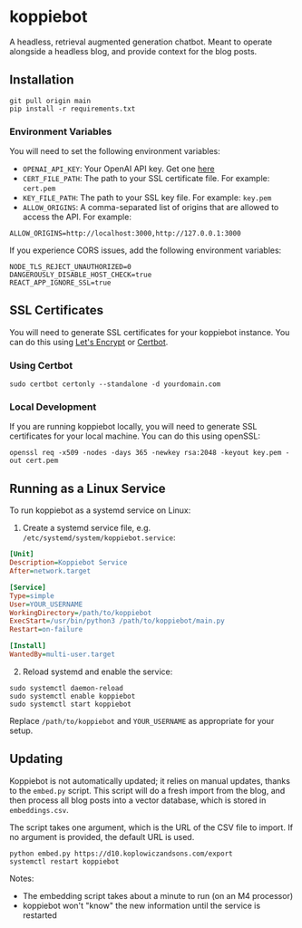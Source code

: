 # koppiebot

A headless, retrieval augmented generation chatbot.  Meant to operate alongside a headless blog, and provide context for the blog posts.

## Installation

```shell
git pull origin main
pip install -r requirements.txt
```

### Environment Variables

You will need to set the following environment variables:

- `OPENAI_API_KEY`: Your OpenAI API key.  Get one [here](https://platform.openai.com/account/api-keys)
- `CERT_FILE_PATH`: The path to your SSL certificate file.  For example: `cert.pem`
- `KEY_FILE_PATH`: The path to your SSL key file.  For example: `key.pem`
- `ALLOW_ORIGINS`: A comma-separated list of origins that are allowed to access the API.  For example:

```dotenv
ALLOW_ORIGINS=http://localhost:3000,http://127.0.0.1:3000
```

If you experience CORS issues, add the following environment variables:

```dotenv
NODE_TLS_REJECT_UNAUTHORIZED=0
DANGEROUSLY_DISABLE_HOST_CHECK=true
REACT_APP_IGNORE_SSL=true
```

## SSL Certificates

You will need to generate SSL certificates for your koppiebot instance.  You can do this using [Let's Encrypt](https://letsencrypt.org/) or [Certbot](https://certbot.eff.org/).

### Using Certbot

```shell
sudo certbot certonly --standalone -d yourdomain.com
```

### Local Development

If you are running koppiebot locally, you will need to generate SSL certificates for your local machine.  You can do this using openSSL:

```shell
openssl req -x509 -nodes -days 365 -newkey rsa:2048 -keyout key.pem -out cert.pem
```

## Running as a Linux Service

To run koppiebot as a systemd service on Linux:

1. Create a systemd service file, e.g. `/etc/systemd/system/koppiebot.service`:

```ini
[Unit]
Description=Koppiebot Service
After=network.target

[Service]
Type=simple
User=YOUR_USERNAME
WorkingDirectory=/path/to/koppiebot
ExecStart=/usr/bin/python3 /path/to/koppiebot/main.py
Restart=on-failure

[Install]
WantedBy=multi-user.target
```

2. Reload systemd and enable the service:

```shell
sudo systemctl daemon-reload
sudo systemctl enable koppiebot
sudo systemctl start koppiebot
```

Replace `/path/to/koppiebot` and `YOUR_USERNAME` as appropriate for your setup.

## Updating

Koppiebot is not automatically updated; it relies on manual updates, thanks to the `embed.py` script.  This script will do a fresh import from the blog, and then process all blog posts into a vector database, which is stored in `embeddings.csv`.

The script takes one argument, which is the URL of the CSV file to import.  If no argument is provided, the default URL is used.

```shell
python embed.py https://d10.koplowiczandsons.com/export
systemctl restart koppiebot
```

Notes: 
- The embedding script takes about a minute to run (on an M4 processor)
- koppiebot won't "know" the new information until the service is restarted
